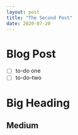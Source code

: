 ```yaml
---
layout: post
title: "The Second Post"
date: 2020-07-20
---
```


# Blog Post

- [ ]  to-do one
- [ ]  to-do-two

# Big Heading

## Medium


